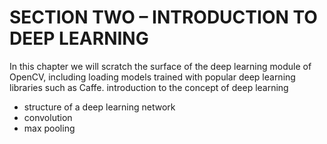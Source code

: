 # SECTION TWO – INTRODUCTION TO DEEP LEARNING

In this chapter we will scratch the surface of the deep learning module of OpenCV, including loading models trained with popular deep learning libraries such as Caffe.
introduction to the concept of deep learning

* structure of a deep learning network
* convolution
* max pooling
